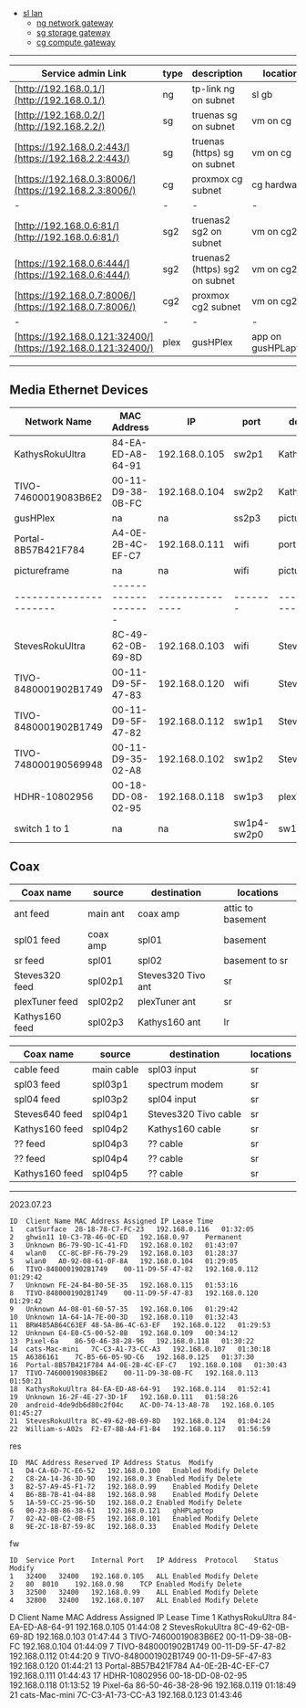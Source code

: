 
- [sl lan](./lan)
  - [ng network gateway](./lan/ng)
  - [sg storage gateway](./lan/sg)
  - [cg compute gateway](./lan/cg)
 
---

| Service admin Link  | type    | description | location    |
|---------------------|---------|-------------|-------------|
| [http://192.168.0.1/](http://192.168.0.1/) | ng | tp-link ng on subnet | sl gb |
| [http://192.168.0.2/](http://192.168.2.2/) | sg | truenas sg on subnet | vm on cg |
| [https://192.168.0.2:443/](https://192.168.2.2:443/) | sg | truenas (https) sg on subnet | vm on cg |
| [https://192.168.0.3:8006/](https://192.168.2.3:8006/) | cg | proxmox cg subnet | cg hardware |
| - | - | - | - |
| [http://192.168.0.6:81/](http://192.168.0.6:81/) | sg2 | truenas2 sg2 on subnet | vm on cg2 |
| [https://192.168.0.6:444/](https://192.168.0.6:444/) | sg2 | truenas2 (https) sg2 on subnet | vm on cg2 |
| [https://192.168.0.7:8006/](https://192.168.0.7:8006/) | cg2 | proxmox cg2 subnet | vm on cg2 |
| - | - | - | - |
| [https://192.168.0.121:32400/](https://192.168.0.121:32400/) | plex | gusHPlex | app on gusHPLaptop |

---

## Media Ethernet Devices

| Network Name         | MAC Address       | IP            | port  | description     | location |
|----------------------|-------------------|---------------|-------|-----------------|----------|
|	KathysRokuUltra	     | 84-EA-ED-A8-64-91 | 192.168.0.105 | sw2p1 | KathysRokuUltra | lr |
|	TIVO-74600019083B6E2 | 00-11-D9-38-0B-FC | 192.168.0.104 | sw2p2 | Kathys160       | sr |
| gusHPlex             | na                | na            | ss2p3 | picture frame   | lr |
|	Portal-8B57B421F784  | A4-0E-2B-4C-EF-C7 | 192.168.0.111 | wifi  | portaltv        | lr |
| pictureframe         | na                | na            | wifi  | picture frame   | lr |
|----------------------|-------------------|---------------|-------|-----------------|----------|
|	StevesRokuUltra	     | 8C-49-62-0B-69-8D | 192.168.0.103 | wifi  | StevesRokuUltra | sr |
|	TIVO-8480001902B1749 | 00-11-D9-5F-47-83 | 192.168.0.120 | wifi  | Steves640       | sr |
|	TIVO-8480001902B1749 | 00-11-D9-5F-47-82 | 192.168.0.112 | sw1p1 | Steves640       | sr |
| TIVO-748000190569948 | 00-11-D9-35-02-A8 | 192.168.0.102 | sw1p2 | Steves320       | sr |
|	HDHR-10802956	       | 00-18-DD-08-02-95 | 192.168.0.118 | sw1p3 | plexTuner       | sr |
| switch 1 to 1        | na                | na            | sw1p4-sw2p0 | sw1-sw2 | sr-lr |`

## Coax

| Coax name  | source   | destination | locations |
| ---------- |----------|-------------|-----------|
| ant feed   | main ant | coax amp    | attic to basement |
| spl01 feed | coax amp | spl01       | basement |
| sr feed    | spl01    | spl02       | basement to sr |
| Steves320 feed | spl02p1 | Steves320 Tivo ant | sr |
| plexTuner feed | spl02p2 | plexTuner ant | sr |
| Kathys160 feed | spl02p3 | Kathys160 ant | lr |

| Coax name  | source   | destination | locations |
| ---------- |----------|-------------|-----------|
| cable feed   | main cable | spl03 input | sr |
| spl03 feed | spl03p1 | spectrum modem       | sr |
| spl04 feed | spl03p2   | spl04 input       | sr |
| Steves640 feed | spl04p1 | Steves320 Tivo cable | sr |
| Kathys160 feed | spl04p2 | Kathys160 cable | sr |
| ?? feed | spl04p3 | ?? cable | sr |
| ?? feed | spl04p4 | ?? cable  | sr |
| Kathys160 feed | spl04p5 | ?? cable  | sr |

---
2023.07.23
```
ID	Client Name	MAC Address	Assigned IP	Lease Time
1	catSurface	28-18-78-C7-FC-23	192.168.0.116	01:32:05
2	ghwin11	10-C3-7B-46-0C-ED	192.168.0.97	Permanent
3	Unknown	B6-79-9D-1C-41-FD	192.168.0.102	01:43:07
4	wlan0	CC-8C-BF-F6-79-29	192.168.0.103	01:28:37
5	wlan0	A0-92-08-61-0F-8A	192.168.0.104	01:29:05
6	TIVO-8480001902B1749	00-11-D9-5F-47-82	192.168.0.112	01:29:42
7	Unknown	FE-24-B4-B0-5E-35	192.168.0.115	01:53:16
8	TIVO-8480001902B1749	00-11-D9-5F-47-83	192.168.0.120	01:29:42
9	Unknown	A4-08-01-60-57-35	192.168.0.106	01:29:42
10	Unknown	1A-64-1A-7E-00-3D	192.168.0.110	01:32:43
11	BRW485AB64C63EF	48-5A-B6-4C-63-EF	192.168.0.122	01:29:53
12	Unknown	E4-E0-C5-00-52-8B	192.168.0.109	00:34:12
13	Pixel-6a	86-50-46-38-28-96	192.168.0.118	01:30:22
14	cats-Mac-mini	7C-C3-A1-73-CC-A3	192.168.0.107	01:30:18
15	A6386161	7C-B5-66-05-9D-C6	192.168.0.125	01:37:30
16	Portal-8B57B421F784	A4-0E-2B-4C-EF-C7	192.168.0.108	01:30:43
17	TIVO-74600019083B6E2	00-11-D9-38-0B-FC	192.168.0.113	01:50:21
18	KathysRokuUltra	84-EA-ED-A8-64-91	192.168.0.114	01:52:41
19	Unknown	16-2F-4E-27-3D-1F	192.168.0.111	01:58:26
20	android-4de9db6d80c2f04c	AC-D0-74-13-A8-78	192.168.0.105	01:45:27
21	StevesRokuUltra	8C-49-62-0B-69-8D	192.168.0.124	01:04:24
22	William-s-A02s	F2-E7-8B-A4-F1-B4	192.168.0.117	01:56:59
```

res
```
ID	MAC Address	Reserved IP Address	Status	Modify
1	D4-CA-6D-7C-E6-52	192.168.0.100	Enabled	Modify Delete
2	C8-2A-14-36-3D-9D	192.168.0.3	Enabled	Modify Delete
3	B2-57-A9-45-F1-72	192.168.0.99	Enabled	Modify Delete
4	B6-8B-7B-41-04-88	192.168.0.98	Enabled	Modify Delete
5	1A-59-CC-25-96-5D	192.168.0.2	Enabled	Modify Delete
6	00-23-8B-86-38-61	192.168.0.121	ghHPLaptop
7	02-A2-0B-C2-0B-F5	192.168.0.101	Enabled	Modify Delete
8	9E-2C-18-B7-59-8C	192.168.0.33	Enabled	Modify Delete
```

fw
```
ID	Service Port	Internal Port	IP Address	Protocol	Status	Modify
1	32400	32400	192.168.0.105	ALL	Enabled	Modify Delete
2	80	8010	192.168.0.98	TCP	Enabled	Modify Delete
3	32500	32400	192.168.0.99	ALL	Enabled	Modify Delete
4	32800	32400	192.168.0.107	ALL	Enabled	Modify Delete
```
D	Client Name	MAC Address	Assigned IP	Lease Time
1	KathysRokuUltra	84-EA-ED-A8-64-91	192.168.0.105	01:44:08
2	StevesRokuUltra	8C-49-62-0B-69-8D	192.168.0.103	01:47:44
3	TIVO-74600019083B6E2	00-11-D9-38-0B-FC	192.168.0.104	01:44:09
7	TIVO-8480001902B1749	00-11-D9-5F-47-82	192.168.0.112	01:44:20
9	TIVO-8480001902B1749	00-11-D9-5F-47-83	192.168.0.120	01:44:21
13	Portal-8B57B421F784	A4-0E-2B-4C-EF-C7	192.168.0.111	01:44:43
17	HDHR-10802956	00-18-DD-08-02-95	192.168.0.118	01:13:52
19	Pixel-6a	86-50-46-38-28-96	192.168.0.119	01:18:49
21	cats-Mac-mini	7C-C3-A1-73-CC-A3	192.168.0.123	01:43:46

